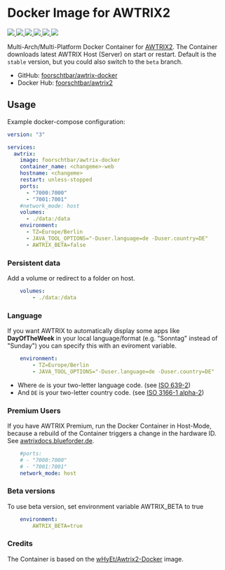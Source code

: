 # Docker Image for AWTRIX2

[
  ![](https://img.shields.io/docker/v/foorschtbar/awtrix2?style=plastic)
  ![](https://img.shields.io/docker/pulls/foorschtbar/awtrix2?style=plastic)
  ![](https://img.shields.io/docker/stars/foorschtbar/awtrix2?style=plastic)
  ![](https://img.shields.io/docker/image-size/foorschtbar/awtrix2?style=plastic)
  ![](https://img.shields.io/github/workflow/status/foorschtbar/awtrix2-docker/CI%20Workflow?style=plastic)
](https://hub.docker.com/repository/docker/foorschtbar/awtrix2)
[
  ![](https://img.shields.io/github/last-commit/foorschtbar/awtrix2-docker?style=plastic)
](https://github.com/foorschtbar/awtrix2-docker)

Multi-Arch/Multi-Platform Docker Container for [AWTRIX2](https://blueforcer.de/2019/01/04/awtrix-2-0/). The Container downloads latest AWTRIX Host (Server) on start or restart. Default is the `stable` version, but you could also switch to the `beta` branch.

* GitHub: [foorschtbar/awtrix-docker](https://github.com/foorschtbar/awtrix-docker)
* Docker Hub: [foorschtbar/awtrix2](https://hub.docker.com/r/foorschtbar/awtrix2)

## Usage

Example docker-compose configuration:

```yml
version: "3"

services:
  awtrix:
    image: foorschtbar/awtrix-docker
    container_name: <changeme>-web
    hostname: <changeme>
    restart: unless-stopped
    ports:
      - "7000:7000"
      - "7001:7001"
    #network_mode: host
    volumes:
      - ./data:/data
    environment:
      - TZ=Europe/Berlin
      - JAVA_TOOL_OPTIONS="-Duser.language=de -Duser.country=DE"
      - AWTRIX_BETA=false
```

### Persistent data
Add a volume or redirect to a folder on host.

```yml
    volumes:
        - ./data:/data
```

### Language

If you want AWTRIX to automatically display some apps like **DayOfTheWeek** in your local language/format (e.g. "Sonntag" instead of "Sunday") you can specify this with an eviroment variable.

```yml
    environment:
        - TZ=Europe/Berlin
        - JAVA_TOOL_OPTIONS="-Duser.language=de -Duser.country=DE"
```

* Where `de` is your two-letter language code. (see [ISO 639-2](https://en.wikipedia.org/wiki/List_of_ISO_639-1_codes))  
* And `DE` is your two-letter country code. (see [ISO 3166-1 alpha-2](https://en.wikipedia.org/wiki/ISO_3166-1_alpha-2))

### Premium Users

If you have AWTRIX Premium, run the Docker Container in Host-Mode, because a rebuild of the Container triggers a change in the hardware ID. See [awtrixdocs.blueforder.de](https://awtrixdocs.blueforcer.de/#/de-de/premium?id=fehlerbehebung).

```yml
    #ports:
    # - "7000:7000"
    # - "7001:7001"
    network_mode: host
```

### Beta versions

To use beta version, set environment variable AWTRIX_BETA to true

```yml
    environment:
        AWTRIX_BETA=true
```

### Credits

The Container is based on the [wHyEt/Awtrix2-Docker](https://github.com/wHyEt/Awtrix2-Docker) image.